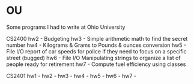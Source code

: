# OU
Some programs I had to write at Ohio University

CS2400
hw2 - Budgeting
hw3 - Simple arithmetic math to find the secret number
hw4 - Kilograms & Grams to Pounds & ounces conversion
hw5 - File I/O report of car speeds for police if they need to focus on a specific street
(bugged) hw6 - File I/O Manipulating strings to organize a list of people ready for retirement
hw7 - Compute fuel efficiency using classes

CS2401
hw1 - 
hw2 -
hw3 -
hw4 - 
hw5 -
hw6 -
hw7 -
